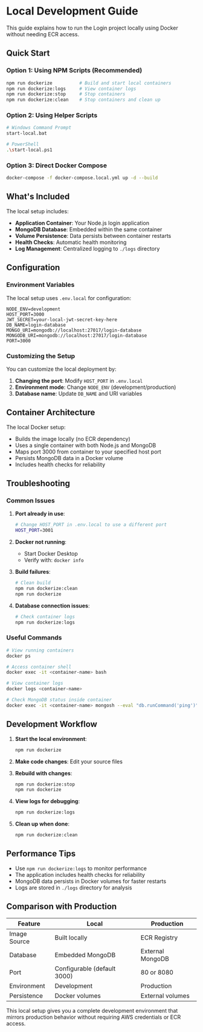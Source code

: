 # Local Development Guide

This guide explains how to run the Login project locally using Docker without needing ECR access.

## Quick Start

### Option 1: Using NPM Scripts (Recommended)

```bash
npm run dockerize          # Build and start local containers
npm run dockerize:logs     # View container logs
npm run dockerize:stop     # Stop containers
npm run dockerize:clean    # Stop containers and clean up
```

### Option 2: Using Helper Scripts

```bash
# Windows Command Prompt
start-local.bat

# PowerShell
.\start-local.ps1
```

### Option 3: Direct Docker Compose

```bash
docker-compose -f docker-compose.local.yml up -d --build
```

## What's Included

The local setup includes:

- **Application Container**: Your Node.js login application
- **MongoDB Database**: Embedded within the same container
- **Volume Persistence**: Data persists between container restarts
- **Health Checks**: Automatic health monitoring
- **Log Management**: Centralized logging to `./logs` directory

## Configuration

### Environment Variables

The local setup uses `.env.local` for configuration:

```env
NODE_ENV=development
HOST_PORT=3000
JWT_SECRET=your-local-jwt-secret-key-here
DB_NAME=login-database
MONGO_URI=mongodb://localhost:27017/login-database
MONGODB_URI=mongodb://localhost:27017/login-database
PORT=3000
```

### Customizing the Setup

You can customize the local deployment by:

1. **Changing the port**: Modify `HOST_PORT` in `.env.local`
2. **Environment mode**: Change `NODE_ENV` (development/production)
3. **Database name**: Update `DB_NAME` and URI variables

## Container Architecture

The local Docker setup:

- Builds the image locally (no ECR dependency)
- Uses a single container with both Node.js and MongoDB
- Maps port 3000 from container to your specified host port
- Persists MongoDB data in a Docker volume
- Includes health checks for reliability

## Troubleshooting

### Common Issues

1. **Port already in use**:

   ```bash
   # Change HOST_PORT in .env.local to use a different port
   HOST_PORT=3001
   ```

2. **Docker not running**:

   - Start Docker Desktop
   - Verify with: `docker info`

3. **Build failures**:

   ```bash
   # Clean build
   npm run dockerize:clean
   npm run dockerize
   ```

4. **Database connection issues**:
   ```bash
   # Check container logs
   npm run dockerize:logs
   ```

### Useful Commands

```bash
# View running containers
docker ps

# Access container shell
docker exec -it <container-name> bash

# View container logs
docker logs <container-name>

# Check MongoDB status inside container
docker exec -it <container-name> mongosh --eval "db.runCommand('ping')"
```

## Development Workflow

1. **Start the local environment**:

   ```bash
   npm run dockerize
   ```

2. **Make code changes**: Edit your source files

3. **Rebuild with changes**:

   ```bash
   npm run dockerize:stop
   npm run dockerize
   ```

4. **View logs for debugging**:

   ```bash
   npm run dockerize:logs
   ```

5. **Clean up when done**:
   ```bash
   npm run dockerize:clean
   ```

## Performance Tips

- Use `npm run dockerize:logs` to monitor performance
- The application includes health checks for reliability
- MongoDB data persists in Docker volumes for faster restarts
- Logs are stored in `./logs` directory for analysis

## Comparison with Production

| Feature      | Local                       | Production       |
| ------------ | --------------------------- | ---------------- |
| Image Source | Built locally               | ECR Registry     |
| Database     | Embedded MongoDB            | External MongoDB |
| Port         | Configurable (default 3000) | 80 or 8080       |
| Environment  | Development                 | Production       |
| Persistence  | Docker volumes              | External volumes |

This local setup gives you a complete development environment that mirrors production behavior without requiring AWS credentials or ECR access.
